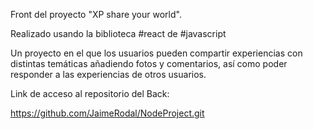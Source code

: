 Front del proyecto "XP share your world".

Realizado usando la biblioteca #react de #javascript

Un proyecto en el que los usuarios pueden compartir experiencias con distintas temáticas
añadiendo fotos y comentarios, así como poder responder a las experiencias de otros usuarios.

Link de acceso al repositorio del Back: 

https://github.com/JaimeRodal/NodeProject.git



